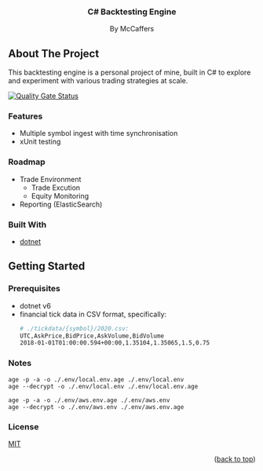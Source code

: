 <div align="center">

<h3 align="center">C# Backtesting Engine</h3>

  <p align="center">
    By McCaffers

  </p>
</div>

<!-- ABOUT THE PROJECT -->
## About The Project

This backtesting engine is a personal project of mine, built in C# to explore and experiment with various trading strategies at scale.

[![Quality Gate Status](https://sonarcloud.io/api/project_badges/measure?project=mccaffers_backtesting-engine&metric=alert_status)](https://sonarcloud.io/summary/overall?id=mccaffers_backtesting-engine)

### Features
* Multiple symbol ingest with time synchronisation
* xUnit testing 

### Roadmap
* Trade Environment
    * Trade Excution
    * Equity Monitoring
* Reporting (ElasticSearch)

### Built With

* [dotnet](https://nextjs.org/)

<!-- GETTING STARTED -->
## Getting Started

### Prerequisites

* dotnet v6
* financial tick data in CSV format, specifically:
    ```bash
    # ./tickdata/{symbol}/2020.csv:
    UTC,AskPrice,BidPrice,AskVolume,BidVolume
    2018-01-01T01:00:00.594+00:00,1.35104,1.35065,1.5,0.75
    ```

### Notes

```
age -p -a -o ./.env/local.env.age ./.env/local.env
age --decrypt -o ./.env/local.env ./.env/local.env.age

age -p -a -o ./.env/aws.env.age ./.env/aws.env
age --decrypt -o ./.env/aws.env ./.env/aws.env.age
```

### License
[MIT](https://choosealicense.com/licenses/mit/)

<p align="right">(<a href="#top">back to top</a>)</p>
